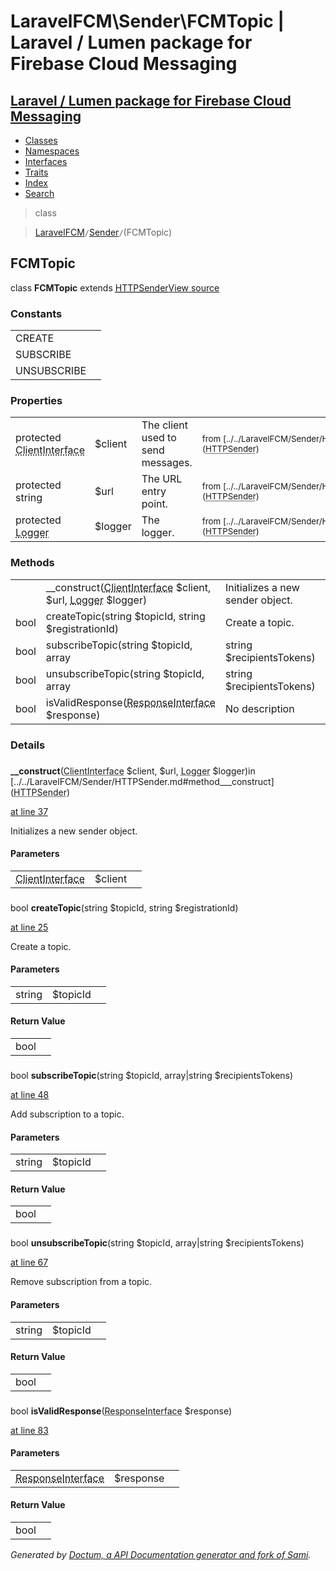 # LaravelFCM\Sender\FCMTopic | Laravel / Lumen package for Firebase Cloud Messaging    

## [Laravel / Lumen package for Firebase Cloud Messaging](../../index.md)

- [Classes](../../classes.md)
- [Namespaces](../../namespaces.md)
- [Interfaces](../../interfaces.md)
- [Traits](../../traits.md)
- [Index](../../doc-index.md)
- [Search](../../search.md)

>class

>    [LaravelFCM](../../LaravelFCM.md)` / `[Sender](../../LaravelFCM/Sender.md)` / `(FCMTopic)
## FCMTopic

class **FCMTopic**        extends [<abbr title="LaravelFCM\Sender\HTTPSender">HTTPSender</abbr>](../../LaravelFCM/Sender/HTTPSender.md)[View source](https://github.com/code-lts/Laravel-FCM/blob/main/Sender/FCMTopic.php)






### Constants

|   |   |
|---|---|
|CREATE||
|SUBSCRIBE||
|UNSUBSCRIBE||

### Properties

|   |   |   |   |
|---|---|---|---|
|<a name="property_client"></a>protected <abbr title="GuzzleHttp\ClientInterface">ClientInterface</abbr>|$client|The client used to send messages.|<small>from&nbsp;[../../LaravelFCM/Sender/HTTPSender.md#property_client](<abbr title="LaravelFCM\Sender\HTTPSender">HTTPSender</abbr>)</small>|
|<a name="property_url"></a>protected string|$url|The URL entry point.|<small>from&nbsp;[../../LaravelFCM/Sender/HTTPSender.md#property_url](<abbr title="LaravelFCM\Sender\HTTPSender">HTTPSender</abbr>)</small>|
|<a name="property_logger"></a>protected <abbr title="Monolog\Logger">Logger</abbr>|$logger|The logger.|<small>from&nbsp;[../../LaravelFCM/Sender/HTTPSender.md#property_logger](<abbr title="LaravelFCM\Sender\HTTPSender">HTTPSender</abbr>)</small>|
### Methods

|   |   |   |   |
|---|---|---|---|
||<a name="#method___construct"></a>__construct(<abbr title="GuzzleHttp\ClientInterface">ClientInterface</abbr> $client, $url, <abbr title="Monolog\Logger">Logger</abbr> $logger)|Initializes a new sender object.|from&nbsp;[../../LaravelFCM/Sender/HTTPSender.md#method___construct](<abbr title="LaravelFCM\Sender\HTTPSender">HTTPSender</abbr>)|
|bool|<a name="#method_createTopic"></a>createTopic(string $topicId, string $registrationId)|Create a topic.||
|bool|<a name="#method_subscribeTopic"></a>subscribeTopic(string $topicId, array|string $recipientsTokens)|Add subscription to a topic.||
|bool|<a name="#method_unsubscribeTopic"></a>unsubscribeTopic(string $topicId, array|string $recipientsTokens)|Remove subscription from a topic.||
|bool|<a name="#method_isValidResponse"></a>isValidResponse(<abbr title="Psr\Http\Message\ResponseInterface">ResponseInterface</abbr> $response)|No description||


### Details
<a name id="method___construct"></a>

### 
  **__construct**(<abbr title="GuzzleHttp\ClientInterface">ClientInterface</abbr> $client, $url, <abbr title="Monolog\Logger">Logger</abbr> $logger)in [../../LaravelFCM/Sender/HTTPSender.md#method___construct](<abbr title="LaravelFCM\Sender\HTTPSender">HTTPSender</abbr>)

[at line 37](https://github.com/code-lts/Laravel-FCM/blob/main/Sender/HTTPSender.php#L37)

Initializes a new sender object.        

#### Parameters

|   |   |   |
|---|---|---|
|<abbr title="GuzzleHttp\ClientInterface">ClientInterface</abbr>|$client|||$url||<abbr title="Monolog\Logger">Logger</abbr>|$logger|
<a name id="method_createTopic"></a>

### 
 bool **createTopic**(string $topicId, string $registrationId)

[at line 25](https://github.com/code-lts/Laravel-FCM/blob/main/Sender/FCMTopic.php#L25)

Create a topic.        

#### Parameters

|   |   |   |
|---|---|---|
|string|$topicId||string|$registrationId|

#### Return Value

|   |   |
|---|---|
|bool|

<a name id="method_subscribeTopic"></a>

### 
 bool **subscribeTopic**(string $topicId, array|string $recipientsTokens)

[at line 48](https://github.com/code-lts/Laravel-FCM/blob/main/Sender/FCMTopic.php#L48)

Add subscription to a topic.        

#### Parameters

|   |   |   |
|---|---|---|
|string|$topicId||array|string|$recipientsTokens|

#### Return Value

|   |   |
|---|---|
|bool|

<a name id="method_unsubscribeTopic"></a>

### 
 bool **unsubscribeTopic**(string $topicId, array|string $recipientsTokens)

[at line 67](https://github.com/code-lts/Laravel-FCM/blob/main/Sender/FCMTopic.php#L67)

Remove subscription from a topic.        

#### Parameters

|   |   |   |
|---|---|---|
|string|$topicId||array|string|$recipientsTokens|

#### Return Value

|   |   |
|---|---|
|bool|

<a name id="method_isValidResponse"></a>

### 
 bool **isValidResponse**(<abbr title="Psr\Http\Message\ResponseInterface">ResponseInterface</abbr> $response)

[at line 83](https://github.com/code-lts/Laravel-FCM/blob/main/Sender/FCMTopic.php#L83)



#### Parameters

|   |   |   |
|---|---|---|
|<abbr title="Psr\Http\Message\ResponseInterface">ResponseInterface</abbr>|$response|

#### Return Value

|   |   |
|---|---|
|bool|

_Generated by [Doctum, a API Documentation generator and fork of Sami](https://github.com/code-lts/doctum)._